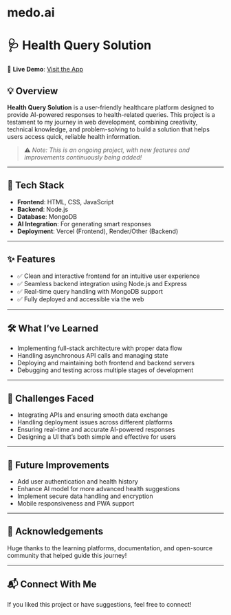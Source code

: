 # medo.ai
# 🩺 Health Query Solution

🚀 **Live Demo**: [Visit the App](https://medo-ai-font-end.vercel.app/)

## 💡 Overview
**Health Query Solution** is a user-friendly healthcare platform designed to provide AI-powered responses to health-related queries. This project is a testament to my journey in web development, combining creativity, technical knowledge, and problem-solving to build a solution that helps users access quick, reliable health information.

> ⚠️ *Note: This is an ongoing project, with new features and improvements continuously being added!*

---

## 🔧 Tech Stack

- **Frontend**: HTML, CSS, JavaScript  
- **Backend**: Node.js  
- **Database**: MongoDB  
- **AI Integration**: For generating smart responses  
- **Deployment**: Vercel (Frontend), Render/Other (Backend)

---

## ✨ Features

- ✅ Clean and interactive frontend for an intuitive user experience  
- ✅ Seamless backend integration using Node.js and Express  
- ✅ Real-time query handling with MongoDB support  
- ✅ Fully deployed and accessible via the web  

---

## 🛠️ What I’ve Learned

- Implementing full-stack architecture with proper data flow  
- Handling asynchronous API calls and managing state  
- Deploying and maintaining both frontend and backend servers  
- Debugging and testing across multiple stages of development  

---

## 🧩 Challenges Faced

- Integrating APIs and ensuring smooth data exchange  
- Handling deployment issues across different platforms  
- Ensuring real-time and accurate AI-powered responses  
- Designing a UI that’s both simple and effective for users  

---

## 🔄 Future Improvements

- Add user authentication and health history  
- Enhance AI model for more advanced health suggestions  
- Implement secure data handling and encryption  
- Mobile responsiveness and PWA support  

---

## 🙌 Acknowledgements

Huge thanks to the learning platforms, documentation, and open-source community that helped guide this journey!

---

## 📬 Connect With Me

If you liked this project or have suggestions, feel free to connect!

